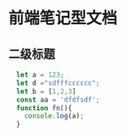 # 前端笔记型文档

## 二级标题

```javascript
  let a = 123;
  let d ="sdfffcccccc";
  let b = [1,2,3]
  const aa = 'dfdfsdf';
  function fn(){
    console.log(a);
  }
```
